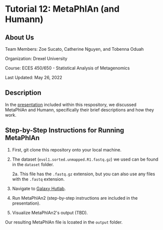 # Tutorial 12: MetaPhlAn (and Humann)

## About Us

Team Members: Zoe Sucato, Catherine Nguyen, and Tobenna Oduah

Organization: Drexel University

Course: ECES 450/650 - Statistical Analysis of Metagenomics

Last Updated: May 26, 2022

## Description

In the [presentation](https://docs.google.com/presentation/d/1OATd0aiiLBT8dHkw8y5ogU3HX3HEDCAFWVoMfOvPLKo/edit?usp=sharing) included within this respository, we discussed MetaPhlAn and Humann, specifically their brief descriptions and how they work.

## Step-by-Step Instructions for Running MetaPhlAn

1. First, git clone this repository onto your local machine.

2. The dataset (```evol1.sorted.unmapped.R1.fastq.gz```) we used can be found in the ```dataset``` folder.
    
    2a. This file has the ```.fastq.gz``` extension, but you can also use any files with the ```.fastq``` extension.

3. Navigate to [Galaxy Hutlab](https://huttenhower.sph.harvard.edu/galaxy/).

4. Run MetaPhlAn2 (step-by-step instructions are included in the presentation).

5. Visualize MetaPhlAn2's output (TBD).

Our resulting MetaPhlAn file is lcoated in the ```output``` folder.